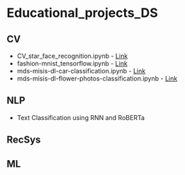 # Educational_projects_DS

## CV
- CV_star_face_recognition.ipynb - [Link](https://colab.research.google.com/drive/1nqWjaiEhb6Z88IJNgphKW0bNRz_3sZ35?usp=sharing)
- fashion-mnist_tensorflow.ipynb - [Link](https://www.kaggle.com/code/alekseinedolivko/fashion-mnist)
- mds-misis-dl-car-classification.ipynb - [Link](https://www.kaggle.com/code/alekseinedolivko/mds-misis-dl-car-classification)
- mds-misis-dl-flower-photos-classification.ipynb - [Link](https://www.kaggle.com/code/alekseinedolivko/mds-misis-dl-flower-photos-classification)

## NLP
- Text Classification using RNN and RoBERTa

## RecSys


## ML
